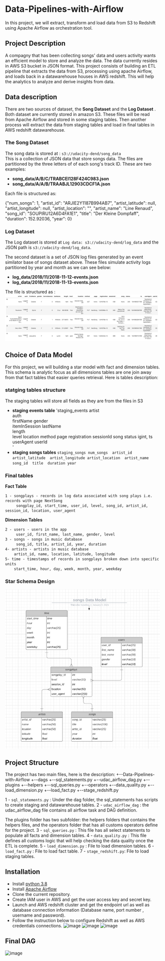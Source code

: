 # Data-Pipelines-with-Airflow
In this project, we will extract, transform and load data from S3 to Redshift using Apache  Airflow as orchestration tool.

## Project Description

A compagny that has been collecting songs' data and users activity wants an efficient model to store and analyze the data. The data currently resides in AWS S3 bucket in JSON format.
This project consists of building an ETL pipeline that extracts the data from S3, processing using apache Airflow, and loads back in a datawarehouse houses in AWS redshift.
This will help the analytics to analyze and derive insights from data.

## Data description
There are two sources of dataset, the **Song Dataset** and the **Log Dataset** .  Both dataset are currently stored in amazon S3. These files will be read from Apache Airflow and stored in some staging tables. Then another process will extract the data from staging tables and load in final tables in AWS redshift datawarehouse.

### The Song Dataset
The song data is stored at : `s3://udacity-dend/song_data`  
This is a collection of JSON data that store songs data. The files are partitioned by the three letters of of each song's track ID. These are two examples:

 - **song_data/A/B/C/TRABCEI128F424C983.json**
 - **song_data/A/A/B/TRAABJL12903CDCF1A.json**
 
 Each file is structured as:
 
 {"num_songs": 1, "artist_id": "ARJIE2Y1187B994AB7", "artist_latitude": null, "artist_longitude": null, "artist_location": "", "artist_name": "Line Renaud", "song_id": "SOUPIRU12A6D4FA1E1", "title": "Der Kleine Dompfaff", "duration": 152.92036, "year": 0}

### Log Dataset

The Log dataset is stored at `Log data: s3://udacity-dend/log_data` and the JSON path is `s3://udacity-dend/log_data`.

The second dataset is a set of JSON log files generated by an event similator base of songs dataset above. These files simulate activity logs partitioned by year and month as we can see below:

- **log_data/2018/11/2018-11-12-events.json**
- **log_data/2018/11/2018-11-13-events.json**

The file is structured as :
![image](https://raw.githubusercontent.com/tmbothe/Data_Warehouse_Project/main/images/log-data.png)

## Choice of Data Model

For this project, we will building a star model with fact and dimension tables. This schema is analytic focus as all dimensions tables are one join away from that fact tables that easier queries retrieval. Here is tables description:

### statging tables structure
 The staging tables will store all fields as they are from the files in S3
 - **staging events table** 
 'staging_events
    artist    
    auth      
    firstName 
    gender    
    itemInSession 
    lastName  
    length    
    level 
    location
    method 
    page 
    registration 
    sessionId 
    song 
    status igint,
    ts  
    userAgent 
    userId  
 '
 - **staging songs tables**
 ` staging_songs
     num_songs 
     artist_id
     artist_latitude 
     artist_longitude
     artist_location 
     artist_name 
     song_id 
     title 
     duration
     year
     `
### Final tables

**Fact Table**

    1 - songplays - records in log data associated with song plays i.e. records with page NextSong
         songplay_id, start_time, user_id, level, song_id, artist_id, session_id, location, user_agent
         
**Dimension Tables**

    2 - users - users in the app
         user_id, first_name, last_name, gender, level 
    3 - songs - songs in music database
         song_id, title, artist_id, year, duration
    4- artists - artists in music database
        artist_id, name, location, latitude, longitude
    5- time - timestamps of records in songplays broken down into specific units
        start_time, hour, day, week, month, year, weekday
 ### Star Schema Design       
 ![image](https://raw.githubusercontent.com/tmbothe/Data_Warehouse_Project/main/images/datamodel.PNG)
 
 ## Project Structure
 
 The project has two main files, here is the description:
 +--Data-Pipelines-with-Airflow
   +--dags
     +--sql_statements.py
     +--udac_airflow_dag.py
   +--plugins
     +--helpers
       +--sql_queries.py
     +--operators
       +--data_quality.py
       +--load_dimension.py
       +--load_fact.py
       +--stage_redshift.py
       
 1 - `sql_statements.py` : Under the dag folder, the sql_statements has scripts to create staging and datawarehouse tables.
 2 - `udac_airflow_dag`  : the udac_airflow_dag file contains all airflow task and DAG definition.
 
 The  plugins folder has two subfolder: the helpers folders that contains the helpers files, and the operators folder that has all customs operators define for the project. 
 3 - `sql_queries.py`    : This file has all select statements to populate all facts and dimension tables.
 4 - `data_quality.py`   : This file defines all customs logic that will help checking the data quality once the ETL is complete.
 5 - `load_dimension.py` : File to load dimension tables.
 6 - `load_fact.py`      : File to load fact table.
 7 -  `stage_redshift.py`:  File to load staging tables.
 

## Installation 

- Install [python 3.8](https://www.python.org)
- Install [Apache Airflow](https://airflow.apache.org/docs/apache-airflow/stable/installation.html)
- Clone the current repository. 
- Create IAM user in AWS and get the user access key and secret key.
- Launch and AWS redshift cluster and get the endpoint url as well as database connection information (Database name, port number , username and password).
- Follow the instruction below to configure Redshift as well as AWS credentials connections.
 ![image](https://raw.githubusercontent.com/tmbothe/Data-Pipelines-with-Airflow/main/images/connections1.PNG)
 ![image](https://raw.githubusercontent.com/tmbothe/Data-Pipelines-with-Airflow/main/images/connections2.PNG)
 ![image](https://raw.githubusercontent.com/tmbothe/Data-Pipelines-with-Airflow/main/images/connections3.PNG)

 ## Final DAG

![image](https://raw.githubusercontent.com/tmbothe/Data-Pipelines-with-Airflow/main/images/final_DAG.PNG)


 
